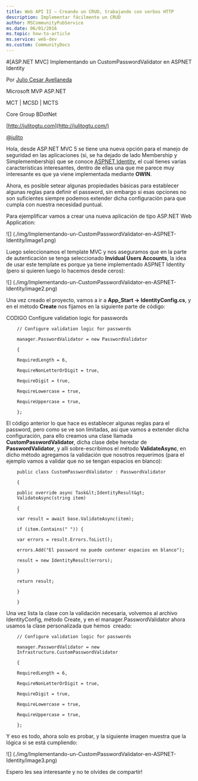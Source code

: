 ```yaml
---
title: Web API II – Creando un CRUD, trabajando con verbos HTTP
description: Implementar fácilmente un CRUD
author: MSCommunityPubService
ms.date: 06/01/2016
ms.topic: how-to-article
ms.service: web-dev
ms.custom: CommunityDocs
---
```







#[ASP.NET MVC] Implementando un CustomPasswordValidator en ASPNET Identity


Por [Julio Cesar
Avellaneda](http://mvp.microsoft.com/en-us/MVP/Julio%20Cesar%20Avellaneda-4038198)

Microsoft MVP ASP.NET

MCT | MCSD | MCTS

Core Group BDotNet

[http://julitogtu.com](http://julitogtu.com/)

[@julito](https://twitter.com/julitogtu)


Hola, desde ASP.NET MVC 5 se tiene una nueva opción para el manejo de
seguridad en las aplicaciones (si, se ha dejado de lado Membership y
Simplemembership) que se conoce [ASPNET
Identity](http://www.asp.net/identity), el cual tienes varias
características interesantes, dentro de ellas una que me parece muy
interesante es que ya viene implementada mediante **OWIN**.

Ahora, es posible setear algunas propiedades básicas para establecer
algunas reglas para definir el password, sin embargo si esas opciones no
son suficientes siempre podemos extender dicha configuración para que
cumpla con nuestra necesidad puntual.

Para ejemplificar vamos a crear una nueva aplicación de tipo ASP.NET Web
Application:

![] (./img/Implementando-un-CustomPasswordValidator-en-ASPNET-Identity/image1.png)


Luego seleccionamos el template MVC y nos aseguramos que en la parte de
autenticación se tenga seleccionado **Invidual Users Accounts**, la idea
de usar este template es porque ya tiene implementado ASPNET Identity
(pero si quieren luego lo hacemos desde ceros):

![] (./img/Implementando-un-CustomPasswordValidator-en-ASPNET-Identity/image2.png)


Una vez creado el proyecto, vamos a ir a **App\_Start -&gt;
IdentityConfig.cs**, y en el método **Create** nos fijamos en la
siguiente parte de código:

CODIGO Configure validation logic for passwords

```
    // Configure validation logic for passwords

    manager.PasswordValidator = new PasswordValidator

    {

    RequiredLength = 6,

    RequireNonLetterOrDigit = true,

    RequireDigit = true,

    RequireLowercase = true,

    RequireUppercase = true,

    };
```

El código anterior lo que hace es establecer algunas reglas para el
password, pero como se ve son limitadas, así que vamos a extender dicha
configuración, para ello creamos una clase llamada
**CustomPasswordValidator**, dicha clase debe heredar de
**PasswordValidator**, y allí sobre-escribimos el método
**ValidateAsync**, en dicho método agregamos la validación que nosotros
requerimos (para el ejemplo vamos a validar que no se tengan espacios en
blanco):


```
    public class CustomPasswordValidator : PasswordValidator

    {

    public override async Task&lt;IdentityResult&gt;
    ValidateAsync(string item)

    {

    var result = await base.ValidateAsync(item);

    if (item.Contains(" ")) {

    var errors = result.Errors.ToList();

    errors.Add("El password no puede contener espacios en blanco");

    result = new IdentityResult(errors);

    }

    return result;

    }

    }
```

Una vez lista la clase con la validación necesaria, volvemos al archivo
IdentityConfig, método Create, y en el manager.PasswordValidator ahora
usamos la clase personalizada que hemos  creado:


```
    // Configure validation logic for passwords

    manager.PasswordValidator = new
    Infrastructure.CustomPasswordValidator

    {

    RequiredLength = 6,

    RequireNonLetterOrDigit = true,

    RequireDigit = true,

    RequireLowercase = true,

    RequireUppercase = true,

    };
```

Y eso es todo, ahora solo es probar, y la siguiente imagen muestra que
la lógica si se está cumpliendo:

![] (./img/Implementando-un-CustomPasswordValidator-en-ASPNET-Identity/image3.png)


Espero les sea interesante y no te olvides de compartir!


